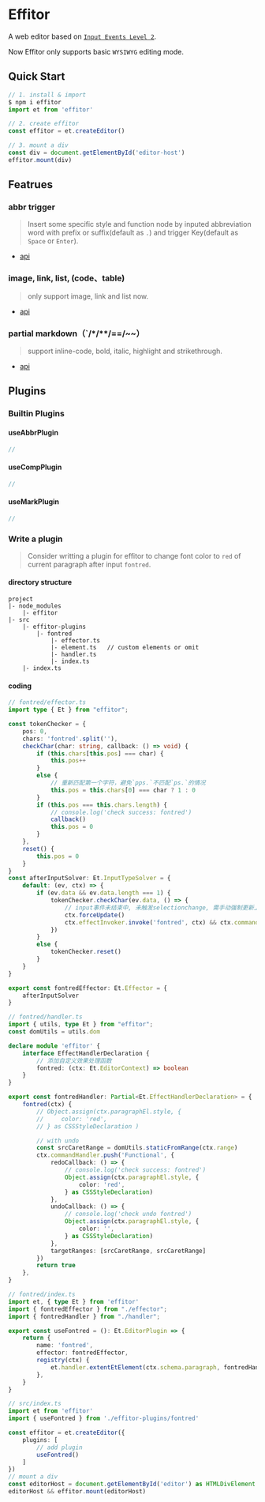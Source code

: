 # Effitor
A web editor based on [`Input Events Level 2`](https://www.w3.org/TR/input-events-2/).  

Now Effitor only supports basic `WYSIWYG` editing mode.

## Quick Start
```ts
// 1. install & import
$ npm i effitor
import et from 'effitor'

// 2. create effitor
const effitor = et.createEditor()

// 3. mount a div
const div = document.getElementById('editor-host')
effitor.mount(div)
```

## Featrues

### abbr trigger
> Insert some specific style and function node by inputed abbreviation word with prefix or suffix(default as `.`) and trigger Key(default as `Space` or `Enter`).  
- [api](#useabbrplugin)

### image, link, list, (code、table)
> only support image, link and list now.
- [api](#usecompplugin)

### partial markdown（`/*/**/==/~~）
> support inline-code, bold, italic, highlight and strikethrough.
- [api](#usemarkplugin)



## Plugins

### Builtin Plugins
#### useAbbrPlugin
```ts
// 
```
#### useCompPlugin
```ts
// 
```
#### useMarkPlugin
```ts
// 
```

### Write a plugin
> Consider writting a plugin for effitor to change font color to `red` of current paragraph after input `fontred`.

#### directory structure
```
project
|- node_modules
    |- effitor
|- src
    |- effitor-plugins
        |- fontred
            |- effector.ts
            |- element.ts   // custom elements or omit
            |- handler.ts
            |- index.ts
    |- index.ts
```
#### coding
```ts
// fontred/effector.ts
import type { Et } from "effitor";

const tokenChecker = {
    pos: 0,
    chars: 'fontred'.split(''),
    checkChar(char: string, callback: () => void) {
        if (this.chars[this.pos] === char) {
            this.pos++
        }
        else {
            // 重新匹配第一个字符，避免`pps.`不匹配`ps.`的情况
            this.pos = this.chars[0] === char ? 1 : 0
        }
        if (this.pos === this.chars.length) {
            // console.log('check success: fontred')
            callback()
            this.pos = 0
        }
    },
    reset() {
        this.pos = 0
    }
}
const afterInputSolver: Et.InputTypeSolver = {
    default: (ev, ctx) => {
        if (ev.data && ev.data.length === 1) {
            tokenChecker.checkChar(ev.data, () => {
                // input事件未结束中, 未触发selectionchange, 需手动强制更新上下文, 以获取正确的光标位置
                ctx.forceUpdate()
                ctx.effectInvoker.invoke('fontred', ctx) && ctx.commandHandler.handle()
            })
        }
        else {
            tokenChecker.reset()
        }
    }
}

export const fontredEffector: Et.Effector = {
    afterInputSolver
}
```
```ts
// fontred/handler.ts
import { utils, type Et } from "effitor";
const domUtils = utils.dom

declare module 'effitor' {
    interface EffectHandlerDeclaration {
        // 添加自定义效果处理函数
        fontred: (ctx: Et.EditorContext) => boolean
    }
}

export const fontredHandler: Partial<Et.EffectHandlerDeclaration> = {
    fontred(ctx) {
        // Object.assign(ctx.paragraphEl.style, {
        //     color: 'red',
        // } as CSSStyleDeclaration )

        // with undo
        const srcCaretRange = domUtils.staticFromRange(ctx.range)
        ctx.commandHandler.push('Functional', {
            redoCallback: () => {
                // console.log('check success: fontred')
                Object.assign(ctx.paragraphEl.style, {
                    color: 'red',
                } as CSSStyleDeclaration)
            },
            undoCallback: () => {
                // console.log('check undo fontred')
                Object.assign(ctx.paragraphEl.style, {
                    color: '',
                } as CSSStyleDeclaration)
            },
            targetRanges: [srcCaretRange, srcCaretRange]
        })
        return true
    },
}
```
```ts
// fontred/index.ts
import et, { type Et } from 'effitor'
import { fontredEffector } from "./effector";
import { fontredHandler } from "./handler";

export const useFontred = (): Et.EditorPlugin => {
    return {
        name: 'fontred',
        effector: fontredEffector,
        registry(ctx) {
            et.handler.extentEtElement(ctx.schema.paragraph, fontredHandler)
        },
    }
}
```
```ts
// src/index.ts
import et from 'effitor'
import { useFontred } from './effitor-plugins/fontred'

const effitor = et.createEditor({
    plugins: [
        // add plugin
        useFontred()
    ]
})
// mount a div
const editorHost = document.getElementById('editor') as HTMLDivElement
editorHost && effitor.mount(editorHost)
```
